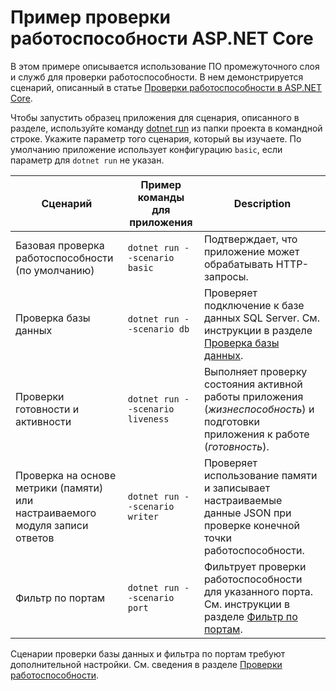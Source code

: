 # <a name="aspnet-core-health-check-sample"></a>Пример проверки работоспособности ASP.NET Core

В этом примере описывается использование ПО промежуточного слоя и служб для проверки работоспособности. В нем демонстрируется сценарий, описанный в статье [Проверки работоспособности в ASP.NET Core](https://docs.microsoft.com/aspnet/core/host-and-deploy/health-checks).

Чтобы запустить образец приложения для сценария, описанного в разделе, используйте команду [dotnet run](https://docs.microsoft.com/dotnet/core/tools/dotnet-run) из папки проекта в командной строке. Укажите параметр того сценария, который вы изучаете. По умолчанию приложение использует конфигурацию `basic`, если параметр для `dotnet run` не указан.

| Сценарий                                               | Пример команды для приложения               | Description |
| ------------------------------------------------------ | -------------------------------- | ----------- |
| Базовая проверка работоспособности (по умолчанию)                           | `dotnet run --scenario basic`    | Подтверждает, что приложение может обрабатывать HTTP-запросы. |
| Проверка базы данных                                         | `dotnet run --scenario db`       | Проверяет подключение к базе данных SQL Server. См. инструкции в разделе [Проверка базы данных](https://docs.microsoft.com/aspnet/core/host-and-deploy/health-checks#database-probe). |
| Проверки готовности и активности                              | `dotnet run --scenario liveness` | Выполняет проверку состояния активной работы приложения (*жизнеспособность*) и подготовки приложения к работе (*готовность*). |
| Проверка на основе метрики (памяти) или<br>настраиваемого модуля записи ответов | `dotnet run --scenario writer`   | Проверяет использование памяти и записывает настраиваемые данные JSON при проверке конечной точки работоспособности. |
| Фильтр по портам                                         | `dotnet run --scenario port`     | Фильтрует проверки работоспособности для указанного порта. См. инструкции в разделе [Фильтр по портам](https://docs.microsoft.com/aspnet/core/host-and-deploy/health-checks#filter-by-port). |

Сценарии проверки базы данных и фильтра по портам требуют дополнительной настройки. См. сведения в разделе [Проверки работоспособности](https://docs.microsoft.com/aspnet/core/host-and-deploy/health-checks).
